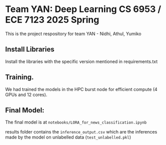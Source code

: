 # Team YAN: Deep Learning CS 6953 / ECE 7123 2025 Spring

This is the project respository for team YAN - Nidhi, Athul, Yumiko

## Install Libraries
Install the libraries with the specific version mentioned in requirements.txt

## Training.
We had trained the models in the HPC burst node for efficient compute (4 GPUs and 12 cores).

## Final Model:
The final model is at `notebooks/LORA_for_news_classification.ipynb`

results folder contains the `inference_output.csv` which are the inferences made by the model on unlabelled data (`test_unlabelled.pkl`) 